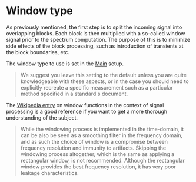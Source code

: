 # Window type
As previously mentioned, the first step is to split the incoming signal into overlapping blocks. Each block is then multiplied with a so-called window signal prior to the spectrum computation. The purpose of this is to minimize side effects of the block processing, such as introduction of transients at the block boundaries, etc.

The window type to use is set in the [Main](02_User_Interface_04_Main_setup.md) setup.

> We suggest you leave this setting to the default unless you are quite knowledgeable with these aspects, or in the case you should need to explicitly recreate a specific measurement such as a particular method specified in a standard's document.

The [Wikipedia entry](http://en.wikipedia.org/wiki/Window_function) on window functions in the context of signal processing is a good reference if you want to get a more thorough understanding of the subject.

> While the windowing process is implemented in the time-domain, it can be also be seen as a smoothing filter in the frequency domain, and as such the choice of window is a compromise between frequency resolution and immunity to artifacts.
Skipping the windowing process altogether, which is the same as applying a rectangular window, is not recommended. Although the rectangular window provides the best frequency resolution, it has very poor leakage characteristics.

